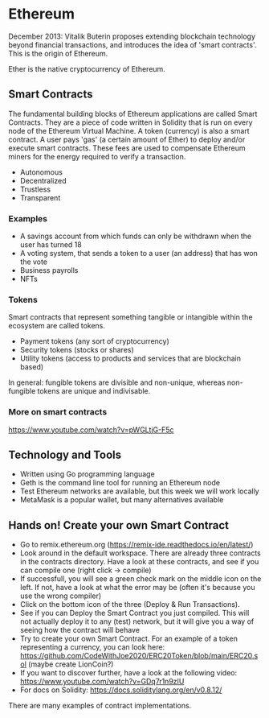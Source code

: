# Ethereum

December 2013: Vitalik Buterin proposes extending blockchain technology beyond financial transactions, and introduces the idea of 'smart contracts'. This is the origin of Ethereum.

Ether is the native cryptocurrency of Ethereum.

## Smart Contracts

The fundamental building blocks of Ethereum applications are called Smart Contracts. They are a piece of code written in Solidity that is run on every node of the Ethereum Virtual Machine. A token (currency) is also a smart contract. A user pays 'gas' (a certain amount of Ether) to deploy and/or execute smart contracts. These fees are used to compensate Ethereum miners for the energy required to verify a transaction.

- Autonomous
- Decentralized
- Trustless
- Transparent

### Examples

- A savings account from which funds can only be withdrawn when the user has turned 18
- A voting system, that sends a token to a user (an address) that has won the vote
- Business payrolls
- NFTs

### Tokens

Smart contracts that represent something tangible or intangible within the ecosystem are called tokens.

- Payment tokens (any sort of cryptocurrency)
- Security tokens (stocks or shares)
- Utility tokens (access to products and services that are blockchain based)

In general: fungible tokens are divisible and non-unique, whereas non-fungible tokens are unique and indivisable.

### More on smart contracts
https://www.youtube.com/watch?v=pWGLtjG-F5c

## Technology and Tools

- Written using Go programming language
- Geth is the command line tool for running an Ethereum node
- Test Ethereum networks are available, but this week we will work locally
- MetaMask is a popular wallet, but many alternatives available

## Hands on! Create your own Smart Contract

- Go to remix.ethereum.org (https://remix-ide.readthedocs.io/en/latest/)
- Look around in the default workspace. There are already three contracts in the contracts directory. Have a look at these contracts, and see if you can compile one (right click -> compile)
- If successfull, you will see a green check mark on the middle icon on the left. If not, have a look at what the error may be (often it's because you use the wrong compiler)
- Click on the bottom icon of the three (Deploy & Run Transactions).
- See if you can Deploy the Smart Contract you just compiled. This will not actually deploy it to any (test) network, but it will give you a way of seeing how the contract will behave
- Try to create your own Smart Contract. For an example of a token representing a currency, you can look here: https://github.com/CodeWithJoe2020/ERC20Token/blob/main/ERC20.sol (maybe create LionCoin?)
- If you want to discover further, have a look at the following video: https://www.youtube.com/watch?v=GDq7r1n9zIU
- For docs on Solidity: https://docs.soliditylang.org/en/v0.8.12/

There are many examples of contract implementations. 
